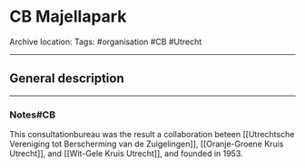 # CB Majellapark
Archive location:
Tags: #organisation #CB #Utrecht 

---
## General description

---
### Notes#CB

This consultationbureau was the result a collaboration beteen [[Utrechtsche Vereniging tot Berscherming van de Zuigelingen]], [[Oranje-Groene Kruis Utrecht]], and [[Wit-Gele Kruis Utrecht]], and founded in 1953.